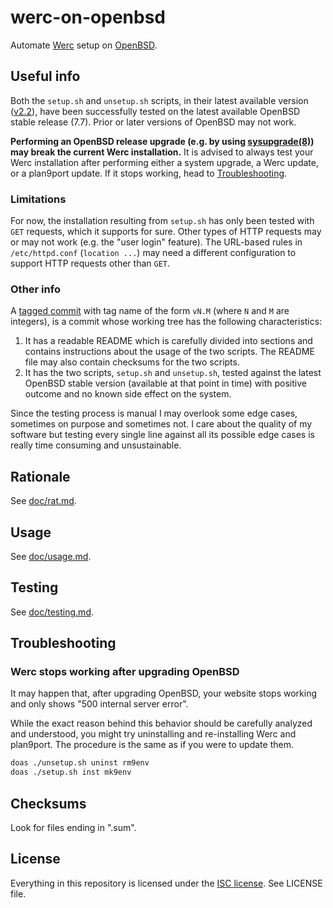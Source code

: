 werc-on-openbsd
===============

Automate [Werc](http://werc.cat-v.org/) setup on [OpenBSD](https://www.openbsd.org/).

## Useful info

Both the `setup.sh` and `unsetup.sh` scripts, in their latest available version ([v2.2](https://github.com/EdoardoLaGreca/werc-on-openbsd/releases/tag/v2.2)), have been successfully tested on the latest available OpenBSD stable release (7.7). Prior or later versions of OpenBSD may not work.

**Performing an OpenBSD release upgrade (e.g. by using [sysupgrade(8)](https://man.openbsd.org/sysupgrade.8)) may break the current Werc installation.** It is advised to always test your Werc installation after performing either a system upgrade, a Werc update, or a plan9port update. If it stops working, head to [Troubleshooting](#troubleshooting).

### Limitations

For now, the installation resulting from `setup.sh` has only been tested with `GET` requests, which it supports for sure. Other types of HTTP requests may or may not work (e.g. the "user login" feature). The URL-based rules in `/etc/httpd.conf` (`location ...`) may need a different configuration to support HTTP requests other than `GET`.

### Other info

A [tagged commit](https://git-scm.com/book/en/v2/Git-Basics-Tagging) with tag name of the form `vN.M` (where `N` and `M` are integers), is a commit whose working tree has the following characteristics:

1. It has a readable README which is carefully divided into sections and contains instructions about the usage of the two scripts. The README file may also contain checksums for the two scripts.
2. It has the two scripts, `setup.sh` and `unsetup.sh`, tested against the latest OpenBSD stable version (available at that point in time) with positive outcome and no known side effect on the system.

Since the testing process is manual I may overlook some edge cases, sometimes on purpose and sometimes not. I care about the quality of my software but testing every single line against all its possible edge cases is really time consuming and unsustainable.

## Rationale

See [doc/rat.md](doc/rat.md).

## Usage

See [doc/usage.md](doc/usage.md).

## Testing

See [doc/testing.md](doc/testing.md).

## Troubleshooting

### Werc stops working after upgrading OpenBSD

It may happen that, after upgrading OpenBSD, your website stops working and only shows "500 internal server error".

While the exact reason behind this behavior should be carefully analyzed and understood, you might try uninstalling and re-installing Werc and plan9port. The procedure is the same as if you were to update them.

```sh
doas ./unsetup.sh uninst rm9env
doas ./setup.sh inst mk9env
```

## Checksums

Look for files ending in ".sum".

## License

Everything in this repository is licensed under the [ISC license](https://en.wikipedia.org/wiki/ISC_license). See LICENSE file.

